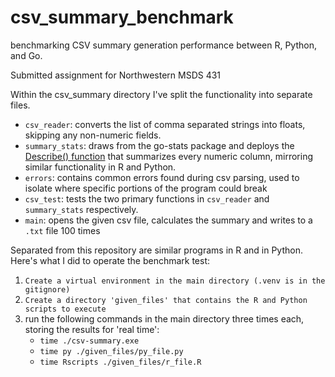 # csv_summary_benchmark
benchmarking CSV summary generation performance between R, Python, and Go.

Submitted assignment for Northwestern MSDS 431

Within the csv_summary directory I've split the functionality into separate files. 

- `csv_reader`: converts the list of comma separated strings into floats, skipping any non-numeric fields. 
- `summary_stats`: draws from the go-stats package and deploys the [Describe() function](https://github.com/montanaflynn/stats/blob/v0.7.1/describe.go#L23) that summarizes every numeric column, mirroring similar functionality in R and Python. 
- `errors`: contains common errors found during csv parsing, used to isolate where specific portions of the program could break
- `csv_test`: tests the two primary functions in `csv_reader` and `summary_stats` respectively. 
- `main`: opens the given csv file, calculates the summary and writes to a `.txt` file 100 times

Separated from this repository are similar programs in R and in Python. Here's what I did to operate the benchmark test:

1. `Create a virtual environment in the main directory (.venv is in the gitignore)`
2. `Create a directory 'given_files' that contains the R and Python scripts to execute`
3. run the following commands in the main directory three times each, storing the results for 'real time':
    - `time ./csv-summary.exe`
    - `time py ./given_files/py_file.py`
    - `time Rscripts ./given_files/r_file.R`

